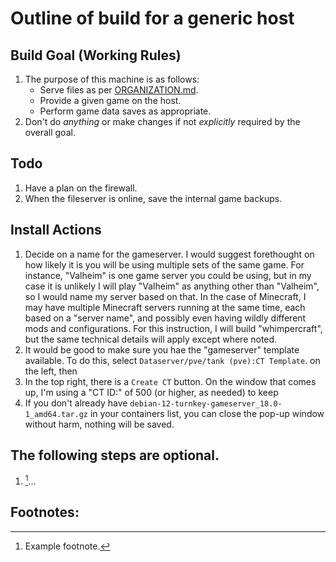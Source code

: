 Outline of build for a generic host
======

## Build Goal (Working Rules)
   1. The purpose of this machine is as follows:
      * Serve files as per [ORGANIZATION.md](https://github.com/Romaq/bigrig-scripts/blob/main/ORGANIZATION.md).
      * Provide a given game on the host.
      * Perform game data saves as appropriate.
   2. Don't do *anything* or make changes if not *explicitly* required by the overall goal.

## Todo
   1. Have a plan on the firewall.
   2. When the fileserver is online, save the internal game backups.

## Install Actions
   1. Decide on a name for the gameserver. I would suggest forethought on how likely it is you will be using
      multiple sets of the same game. For instance, "Valheim" is one game server you could be using, but in
      my case it is unlikely I will play "Valheim" as anything other than "Valheim", so I would name my server
      based on that. In the case of Minecraft, I may have multiple Minecraft servers running at the same time,
      each based on a "server name", and possibly even having wildly different mods and configurations. For
      this instruction, I will build "whimpercraft", but the same technical details will apply except where
      noted.
   2. It would be good to make sure you hae the "gameserver" template available. To do this, select
      `Dataserver/pve/tank (pve):CT Template`. 
      on the left, then 
   4. In the top right, there is a `Create CT` button. On the window that comes up, I'm using a "CT ID:" of
      500 (or higher, as needed) to keep 
   5. If you don't already have `debian-12-turnkey-gameserver_18.0-1_amd64.tar.gz` in your containers list,
      you can close the pop-up window without harm, nothing will be saved. 
   
## The following steps are optional.
   1. [^1]...

      
## Footnotes:
   [^1]: Example footnote.
